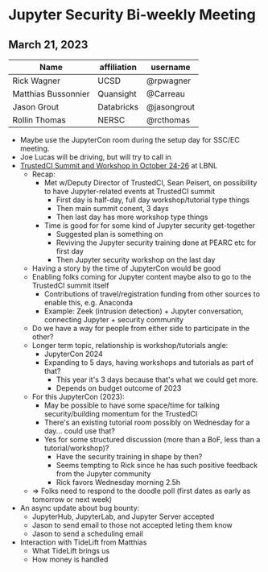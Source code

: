 # Jupyter Security Bi-weekly Meeting

## March 21, 2023

| Name               | affiliation| username         |
| -------------------| -----------| -----------------|
| Rick Wagner        | UCSD       | @rpwagner        |
| Matthias Bussonnier| Quansight  | @Carreau         |
| Jason Grout        | Databricks | @jasongrout      |
| Rollin Thomas      | NERSC      | @rcthomas        |

* Maybe use the JupyterCon room during the setup day for SSC/EC meeting.
* Joe Lucas will be driving, but will try to call in
* [TrustedCI Summit and Workshop in October 24-26](https://www.trustedci.org/2023-cybersecurity-summit) at LBNL
    * Recap:
        * Met w/Deputy Director of TrustedCI, Sean Peisert, on possibility to have Jupyter-related events at TrustedCI summit
            * First day is half-day, full day workshop/tutorial type things
            * Then main summit conent, 3 days
            * Then last day has more workshop type things
        * Time is good for for some kind of Jupyter security get-together
            * Suggested plan is something on
            * Reviving the Jupyter security training done at PEARC etc for first day
            * Then Jupyter security workshop on the last day
    * Having a story by the time of JupyterCon would be good
    * Enabling folks coming for Jupyter content maybe also to go to the TrustedCI summit itself
        * Contributions of travel/registration funding from other sources to enable this, e.g. Anaconda
        * Example: Zeek (intrusion detection) + Jupyter conversation, connecting Jupyter + security community
    * Do we have a way for people from either side to participate in the other?
    * Longer term topic, relationship is workshop/tutorials angle:
        * JupyterCon 2024
        * Expanding to 5 days, having workshops and tutorials as part of that?
            * This year it's 3 days because that's what we could get more.
            * Depends on budget outcome of 2023
    * For this JupyterCon (2023):
        * May be possible to have some space/time for talking security/building momentum for the TrustedCI
        * There's an existing tutorial room possibly on Wednesday for a day... could use that?
        * Yes for some structured discussion (more than a BoF, less than a tutorial/workshop)?
            * Have the security training in shape by then?
            * Seems tempting to Rick since he has such positive feedback from the Jupyter community
            * Rick favors Wednesday morning 2.5h
    * => Folks need to respond to the doodle poll (first dates as early as tomorrow or next week)
* An async update about bug bounty:
    * JupyterHub, JupyterLab, and Jupyter Server accepted
    * Jason to send email to those not accepted leting them know
    * Jason to send a scheduling email 
* Interaction with TideLift from Matthias
    * What TideLift brings us 
    * How money is handled
